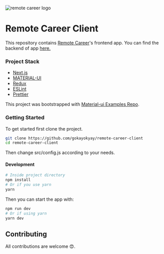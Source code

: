 ![remote career logo](https://remotecareer.org/logo.png)
# Remote Career Client

This repository contains [Remote Career](https://remotecareer.org/)'s frontend app. 
You can find the backend of app [here.](https://github.com/gokayokyay/remote-career-server)

### Project Stack
 - [Next.js](https://nextjs.org/)
 - [MATERIAL-UI](https://material-ui.com/)
 - [Redux](https://redux.js.org/)
 - [ESLint](https://eslint.org/)
 - [Prettier](https://prettier.io/)

This project was bootstrapped with [Material-ui Examples Repo](https://github.com/mui-org/material-ui/tree/master/examples/nextjs).

### Getting Started
To get started first clone the project.

```bash
git clone https://github.com/gokayokyay/remote-career-client
cd remote-career-client
```
Then change src/config.js according to your needs.

#### Development
```bash
# Inside project directory
npm install
# Or if you use yarn
yarn
```

Then you can start the app with:
```bash
npm run dev
# Or if using yarn
yarn dev
```

## Contributing
All contributions are welcome 😍.
